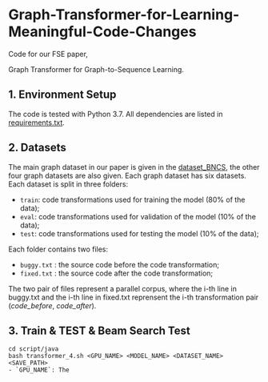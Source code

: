 # Graph-Transformer-for-Learning-Meaningful-Code-Changes

Code for our FSE paper,

Graph Transformer for Graph-to-Sequence Learning. 

## 1. Environment Setup

The code is tested with Python 3.7. All dependencies are listed in [requirements.txt](requirement.txt).

## 2. Datasets

The main graph dataset in our paper is given in the [dataset_BNCS](dataset_BNCS), the other four graph datasets are also given. Each graph dataset has six datasets. Each dataset is split in three folders:

- `train`: code transformations used for training the model (80% of the data);
- `eval`: code transformations used for validation of the model (10% of the data);
- `test`: code transformations used for testing the model (10% of the data);

Each folder contains two files:

- `buggy.txt` : the source code before the code transformation;
- `fixed.txt` : the source code after the code transformation;

The two pair of files represent a parallel corpus, where the i-th line in buggy.txt and the i-th line in fixed.txt reprensent the i-th transformation pair (*code_before*, *code_after*).

## 3. Train & TEST & Beam Search Test

```
cd script/java
bash transformer_4.sh <GPU_NAME> <MODEL_NAME> <DATASET_NAME> <SAVE_PATH>
- `GPU_NAME`: The 



